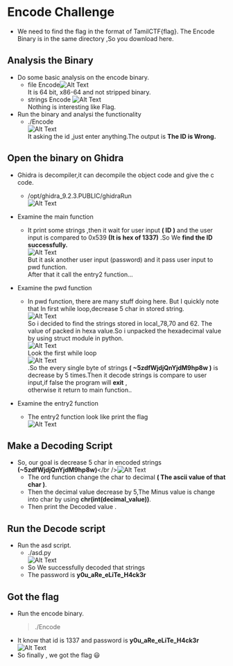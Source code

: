 # Encode Challenge
  - We need to find the flag in the format of TamilCTF{flag}. The Encode Binary is in the same directory ,So you download here.

## Analysis the Binary
  - Do some basic analysis on the encode binary.
    - file Encode![Alt Text](img/file.png)<br />It is 64 bit, x86-64 and not stripped binary.
    - strings Encode ![Alt Text](img/strings.png)<br />Nothing is interesting like Flag.
  - Run the binary and analysi the functionality
    - ./Encode<br />![Alt Text](img/run_bin.png)<br />It asking the id ,just enter anything.The output is **The ID is Wrong.**

## Open the binary on Ghidra
  - Ghidra is decompiler,it can decompile the object code and give the c code.
    - /opt/ghidra_9.2.3.PUBLIC/ghidraRun<br /> ![Alt Text](img/ghidra_open.png)<br />
  - Examine the main function
    - It print some strings ,then it wait for user input **( ID )** and the user input is compared to 0x539 **(It is hex of 1337)** .So We **find the ID successfully.**<br /> ![Alt Text](img/main.png)<br />But it ask another user input (password) and it pass user input to pwd function.<br /> After that it call the entry2 function...

  - Examine the pwd function
    - In pwd function, there are many stuff doing here. But I quickly note that In first while loop,decrease 5 char in stored string.<br />![Alt Text](img/pwd.png)<br />So i decided to find the strings stored in local_78,70 and 62. The value of packed in hexa value.So i unpacked the hexadecimal value by using struct module in python.<br />![Alt Text](img/decode.png)<br />Look the first while loop <br /> ![Alt Text](img/pwd_check.png)<br />.So the every single byte of strings **( ~5zdfWjdjQnYjdM9hp8w )** is decrease by 5 times.Then it decode strings is compare to user input,if false the program will **exit** ,<br /> otherwise it return to main function..
  - Examine the entry2 function
    - The entry2 function look like print the flag<br />![Alt Text](img/entry.png)<br />

## Make a Decoding Script
  - So, our goal is decrease 5 char in encoded strings **(~5zdfWjdjQnYjdM9hp8w)**</br />![Alt Text](img/script.png)<br />
    - The ord function change the char to decimal **( The ascii value of that char )**.
    - Then the decimal value decrease by 5,The Minus value is change into char by using **chr(int(decimal_value))**.
    - Then print the Decoded value .

## Run the Decode script
  - Run the asd script. 
    - ./asd.py <br /> ![Alt Text](img/decode_script.png)<br />
    - So We successfully decoded that strings
    - The password is **y0u_aRe_eLiTe_H4ck3r**

## Got the flag
  - Run the encode binary.
    > ./Encode 
  - It know that id is 1337 and password is **y0u_aRe_eLiTe_H4ck3r**<br />![Alt Text](img/flag.png)<br /> 
  - So finally , we got the flag :smiley:<br />



